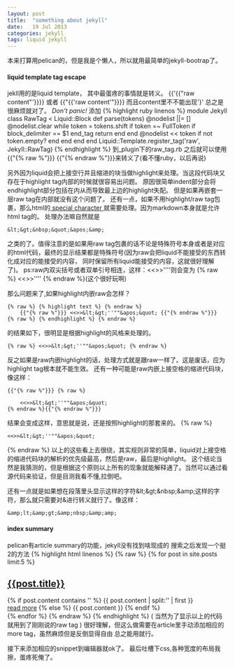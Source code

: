 ```yaml
---
layout: post
title:  "something about jekyll"
date:   19 Jul 2013
categories: jekyll
tags: liquid jekyll
---
```


本来打算用pelican的，但是我是个懒人，所以就用最简单的jekyll-bootrap了。
#### liquid template tag escape
jekll用的是liquid template，
其中最蛋疼的事情就是转义。
{{'{{"raw content"'}}}} 或者 {{"{{'raw content'"}}}}
而且content里不不能出现'}'
总之是很麻烦就对了。
_Don't panic!_
添加
{% highlight ruby linenos %}
module Jekyll
  class RawTag < Liquid::Block
    def parse(tokens)
      @nodelist ||= []
      @nodelist.clear
      while token = tokens.shift
        if token =~ FullToken
          if block_delimiter == $1
            end_tag
            return
          end
        end
        @nodelist << token if not token.empty?
      end
    end
  end
end
Liquid::Template.register_tag('raw', Jekyll::RawTag)
{% endhighlight %}
到_plugin下的raw_tag.rb
之后就可以使用{{"{% raw %"}}} {{"{% endraw %"}}}来转义了(看不懂ruby，以后再说)

另外因为liquid会把上接空行并且缩进的块当做highlight来处理。当这段代码块又存在于highlight tag内部的时候就很容易出问题。
原因很简单indent部分会将endhighlight部分包括在内从而导致最上边的highlight失配。
但是如果再嵌套一层raw tag在内部就没有这个问题了。
还有一点，如果不用highlight/raw tag包裹，那么html的[ special character ](http://www.w3schools.com/tags/ref_entities.asp)就需要处理。因为markdown本身就是允许html tag的。
处理办法嘛自然就是

    &lt;&gt;&nbsp;&quot;&apos;&amp;

之类的了。值得注意的是如果用raw tag包裹的话不论是特殊符号本身或者是对应的html代码，最终的显示结果都是特殊符号(因为raw会把liquid不能接受的东西转化成对应的能接受的内容，
同时保留所有liquid能接受的内容，这就很好理解了)。
ps:raw内双尖括号或者双单引号相连，这样：&lt;&lt;&gt;&gt;&apos;&apos;&apos;&apos;则会变为 {% raw %} <<>>'''' {% endraw %}(这个很好玩啊)

那么问题来了,如果highlight内嵌raw会怎样？

    {% raw %} {% highlight text %} {% endraw %}
        {{"{% raw %"}}} <<>>&lt;&gt;''""&apos;&quot; {{"{% endraw %"}}}
    {% raw %} {% endhighlight %} {% endraw %}
的结果如下，很明显是根据highlight的风格来处理的。

    {% raw %} <<>>&lt;&gt;''""&apos;&quot; {% endraw %}
反之如果是raw内嵌highlight的话，处理方式就是跟raw一样了。这是废话，应为highlight tag根本就不能生效。
还有一种可能是raw内嵌上接空格的缩进代码块，像这样：

    {{"{% raw %"}}} {% raw %}

        <<>>&lt;&gt;''""&apos;&quot;
    {% endraw %}{{"{% endraw %"}}}
结果会变成这样，意思就是说，还是按照highlight的那套来的。
{% raw %}

    <<>>&lt;&gt;''""&apos;&quot;
{% endraw %}
以上的这些看上去很绕，其实规则非常的简单，liquid对上接空格的缩进代码块的解析的优先级最高，然后是raw，最后是highlight。
这个结论当然是我猜测的，但是根据这个原则以上所有的现象就能解释通了。当然可以通过看源代码来验证，但是目测我看不懂,拉倒吧。

还有一点就是如果想在段落里头显示这样的字符&amp;lt;&amp;gt;&amp;nbsp;&amp;amp;这样的字符，那么就只需要对&amp;进行转义就行了。像这样：

    &amp;lt;&amp;gt;&amp;nbsp;&amp;amp;

<!--more-->

#### index summary

pelican有article summary的功能，jekyll没有找到啥现成的
搜索之后发现一个挺2的方法
{% highlight html linenos %}
{% raw %}
{% for post in site.posts limit:5 %}
<h2><a class="post_title" href="{{post.url}}">{{post.title}}</a></h2>
    <div class="post-content">
        {% if post.content contains '<!--more-->' %}
            {{ post.content | split:'<!--more-->' | first }}
            <br/>
            <a href='{{post.url}}'>read more</a>
        {% else %}
            {{ post.content }}
            {% endif %}
    </div>
{% endfor %}
{% endraw %}
{% endhighlight %}
( 当然为了显示以上的代码就用到了刚刚说的raw tag )
很好理解，但这么做需要在article里手动添加相应的more tag，虽然麻烦但是反倒显得自由
总之能用就行。

接下来添加相应的snippet到编辑器就ok了。
最后吐槽下css,各种宽度的布局我擦，蛋疼死俺了。
